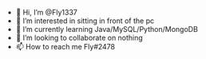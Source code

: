 - 👋 Hi, I’m @Fly1337
- 👀 I’m interested in sitting in front of the pc
- 🌱 I’m currently learning Java/MySQL/Python/MongoDB
- 💞️ I’m looking to collaborate on nothing
- 📫 How to reach me Fly#2478

<!---
Fly1337/Fly1337 is a ✨ special ✨ repository because its `README.md` (this file) appears on your GitHub profile.
You can click the Preview link to take a look at your changes.
--->
